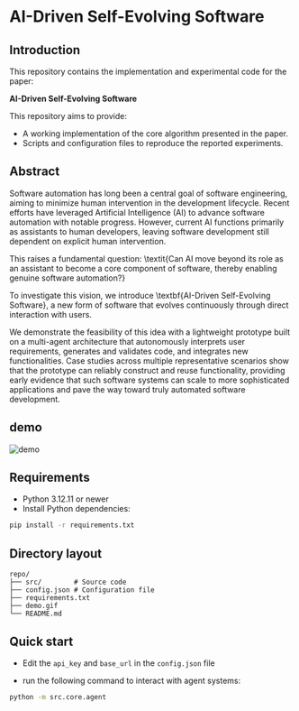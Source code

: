 # AI-Driven Self-Evolving Software

## Introduction
This repository contains the implementation and experimental code for the paper:

**AI-Driven Self-Evolving Software**

This repository aims to provide:
- A working implementation of the core algorithm presented in the paper.
- Scripts and configuration files to reproduce the reported experiments.

## Abstract
Software automation has long been a central goal of software engineering, aiming to minimize human intervention in the development lifecycle. 
Recent efforts have leveraged Artificial Intelligence (AI) to advance software automation with notable progress. However, current AI functions primarily as assistants to human developers, leaving software development still dependent on explicit human intervention.

This raises a fundamental question: \textit{Can AI move beyond its role as an assistant to become a core component of software, thereby enabling genuine software automation?} 

To investigate this vision, we introduce \textbf{AI-Driven Self-Evolving Software}, a new form of software that evolves continuously through direct interaction with users. 

We demonstrate the feasibility of this idea with a lightweight prototype built on a multi-agent architecture that autonomously interprets user requirements, generates and validates code, and integrates new functionalities. Case studies across multiple representative scenarios show that the prototype can reliably construct and reuse functionality, providing early evidence that such software systems can scale to more sophisticated applications and pave the way toward truly automated software development.

## demo

![demo](demo.gif)

## Requirements
- Python 3.12.11 or newer
- Install Python dependencies:
```bash
pip install -r requirements.txt
```

## Directory layout
```
repo/
├── src/        # Source code
├── config.json # Configuration file
├── requirements.txt
├── demo.gif
└── README.md
```

## Quick start

* Edit the ```api_key``` and ```base_url``` in the ```config.json``` file

* run the following command to interact with agent systems:
```bash
python -m src.core.agent
```

